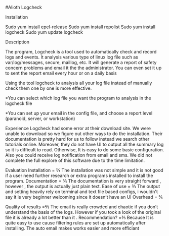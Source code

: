 #Alioth Logcheck

Installation

Sudo yum install epel-release
Sudo yum install repolist
Sudo yum install logcheck
Sudo yum update logcheck


Description 

The program, Logcheck is a tool used to automatically check and record logs and events. It analysis various type of linux log file such as var/log/messages, secure, maillog, etc. It will generate a report of safety concern problems and email it the the administrator. You can even set it up to sent the report email every hour or on a daily basis 

Using the tool logcheck to analysis all your log file instead of manually check them one by one is more effective.

*You can select which log file you want the program to analysis in the logcheck file 

*You can set up your email in the config file, and choose a report level (paranoid, server, or workstation)	






Experience
	Logcheck had some error at their download site. We were unable to download so we figure out other ways to do the installation. Their documentation is pretty hard for us to follow instead we search other tutorials online. Moreover, they do not have UI to output all the summary log so it is difficult to read.  Otherwise, It is easy to do some basic configuration. Also you could receive log notification from email and sms. We did not complete the full explore of this software due to the time limitation.

Evaluation
Installation = ⅖
The installation was not simple and it is not good if a user need further research or extra programs installed to install the program.
Documentation = ⅗
The documentation is very straight forward , however , the output is actually just plain text.
Ease of use = ⅗ 
The output and setting heavily rely on terminal and text file based configs, i wouldn't say it is very beginner welcoming since it doesn’t have an UI
Overhead = ⅗

Quality of results =⅘ 
 The email is really crowded and chaotic if you don’t understand the basis of the logs. However if you took a look of the original file it is already a lot better than it .
Recommendation? =⅗
Because It is quite easy to use cause filtering rules are set up automatically after installing. The auto email makes works easier and more efficiant

